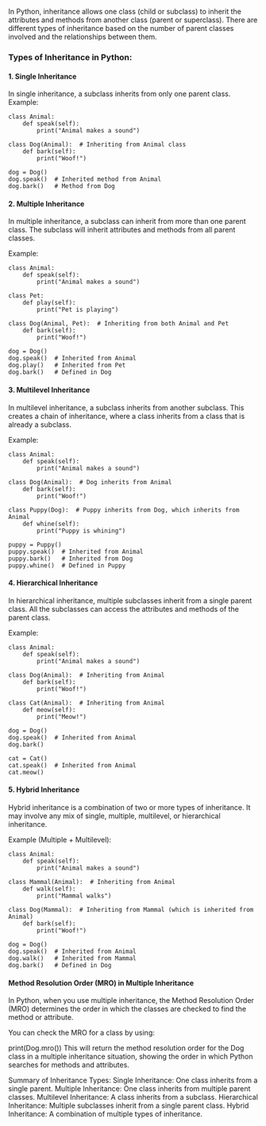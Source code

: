 In Python, inheritance allows one class (child or subclass) to inherit the attributes and methods from another class (parent or superclass). There are different types of inheritance based on the number of parent classes involved and the relationships between them.

### Types of Inheritance in Python:
#### 1. Single Inheritance
In single inheritance, a subclass inherits from only one parent class.
Example:

```
class Animal:
    def speak(self):
        print("Animal makes a sound")

class Dog(Animal):  # Inheriting from Animal class
    def bark(self):
        print("Woof!")

dog = Dog()
dog.speak()  # Inherited method from Animal
dog.bark()   # Method from Dog
```

#### 2. Multiple Inheritance

In multiple inheritance, a subclass can inherit from more than one parent class. The subclass will inherit attributes and methods from all parent classes.

Example:

```
class Animal:
    def speak(self):
        print("Animal makes a sound")

class Pet:
    def play(self):
        print("Pet is playing")

class Dog(Animal, Pet):  # Inheriting from both Animal and Pet
    def bark(self):
        print("Woof!")

dog = Dog()
dog.speak()  # Inherited from Animal
dog.play()   # Inherited from Pet
dog.bark()   # Defined in Dog
```

#### 3. Multilevel Inheritance

In multilevel inheritance, a subclass inherits from another subclass. This creates a chain of inheritance, where a class inherits from a class that is already a subclass.

Example:

```
class Animal:
    def speak(self):
        print("Animal makes a sound")

class Dog(Animal):  # Dog inherits from Animal
    def bark(self):
        print("Woof!")

class Puppy(Dog):  # Puppy inherits from Dog, which inherits from Animal
    def whine(self):
        print("Puppy is whining")

puppy = Puppy()
puppy.speak()  # Inherited from Animal
puppy.bark()   # Inherited from Dog
puppy.whine()  # Defined in Puppy
```

#### 4. Hierarchical Inheritance

In hierarchical inheritance, multiple subclasses inherit from a single parent class. All the subclasses can access the attributes and methods of the parent class.

Example:

```
class Animal:
    def speak(self):
        print("Animal makes a sound")

class Dog(Animal):  # Inheriting from Animal
    def bark(self):
        print("Woof!")

class Cat(Animal):  # Inheriting from Animal
    def meow(self):
        print("Meow!")

dog = Dog()
dog.speak()  # Inherited from Animal
dog.bark()

cat = Cat()
cat.speak()  # Inherited from Animal
cat.meow()
```

#### 5. Hybrid Inheritance

Hybrid inheritance is a combination of two or more types of inheritance. It may involve any mix of single, multiple, multilevel, or hierarchical inheritance.

Example (Multiple + Multilevel):

```
class Animal:
    def speak(self):
        print("Animal makes a sound")

class Mammal(Animal):  # Inheriting from Animal
    def walk(self):
        print("Mammal walks")

class Dog(Mammal):  # Inheriting from Mammal (which is inherited from Animal)
    def bark(self):
        print("Woof!")

dog = Dog()
dog.speak()  # Inherited from Animal
dog.walk()   # Inherited from Mammal
dog.bark()   # Defined in Dog

```

#### Method Resolution Order (MRO) in Multiple Inheritance
In Python, when you use multiple inheritance, the Method Resolution Order (MRO) determines the order in which the classes are checked to find the method or attribute.

You can check the MRO for a class by using:

print(Dog.mro())
This will return the method resolution order for the Dog class in a multiple inheritance situation, showing the order in which Python searches for methods and attributes.

Summary of Inheritance Types:
Single Inheritance: One class inherits from a single parent.
Multiple Inheritance: One class inherits from multiple parent classes.
Multilevel Inheritance: A class inherits from a subclass.
Hierarchical Inheritance: Multiple subclasses inherit from a single parent class.
Hybrid Inheritance: A combination of multiple types of inheritance.